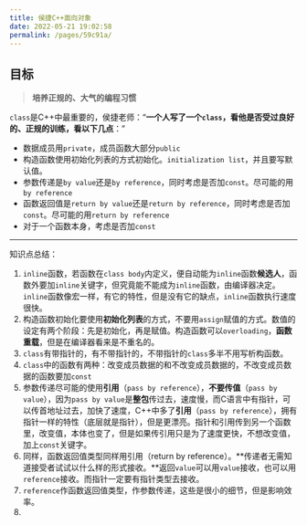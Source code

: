 ```yaml
---
title: 侯捷C++面向对象
date: 2022-05-21 19:02:58
permalink: /pages/59c91a/
---
```


## 目标



>  **培养正规的、大气的编程习惯**



`class`是C++中最重要的，侯捷老师：“**一个人写了一个`class`，看他是否受过良好的、正规的训练，看以下几点**：”





<!-- > - 数据成员用`private`，成员函数大部分`public`
> - 构造函数使用初始化列表的方式初始化。`initialization list`，并且要写默认值。
> - 参数传递是`by value`还是`by reference`，同时考虑是否加`const`。尽可能的用`by reference`
> - 函数返回值是`return by value`还是`return by reference`，同时考虑是否加`const`。尽可能的用`return by reference` -->

- 数据成员用`private`，成员函数大部分`public`
- 构造函数使用初始化列表的方式初始化。`initialization list`，并且要写默认值。
- 参数传递是`by value`还是`by reference`，同时考虑是否加`const`。尽可能的用`by reference`
- 函数返回值是`return by value`还是`return by reference`，同时考虑是否加`const`。尽可能的用`return by reference`
- 对于一个函数本身，考虑是否加`const`

----

知识点总结：

<!-- > [!TIP]
>
> 1. `inline`函数，若函数在`class body`内定义，便自动能为`inline`函数**候选人**，函数外要加`inline`关键字，但究竟能不能成为`inline`函数，由编译器决定。`inline`函数像宏一样，有它的特性，但是没有它的缺点，`inline`函数执行速度很快。
> 2. 构造函数初始化要使用**初始化列表**的方式，不要用`assign`赋值的方式。数值的设定有两个阶段：先是初始化，再是赋值。构造函数可以`overloading`，**函数重载**，但是在编译器看来是不重名的。
> 3. `class`有带指针的，有不带指针的，不带指针的`class`多半不用写析构函数。
> 4. `class`中的函数有两种：改变成员数据的和不改变成员数据的，不改变成员数据的函数要加`const`
> 5. 参数传递尽可能的使用**引用**（`pass by reference`），**不要传值**（`pass by value`），因为`pass by value`是**整包**传过去，速度慢，而C语言中有指针，可以传首地址过去，加快了速度，C++中多了**引用**（`pass by reference`），拥有指针一样的特性（底层就是指针），但是更漂亮。指针和引用传到另一个函数里，改变值，本体也变了，但是如果传引用只是为了速度更快，不想改变值，加上`const`关键字。
> 6. 同样，函数返回值类型同样用引用（return by reference）。**传递者无需知道接受者试试以什么样的形式接收。**返回`value`可以用`value`接收，也可以用`reference`接收。而指针一定要有指针类型去接收。
> 7. `reference`作函数返回值类型，作参数传递，这些是很小的细节，但是影响效率。
>
> 
 -->




1. `inline`函数，若函数在`class body`内定义，便自动能为`inline`函数**候选人**，函数外要加`inline`关键字，但究竟能不能成为`inline`函数，由编译器决定。`inline`函数像宏一样，有它的特性，但是没有它的缺点，`inline`函数执行速度很快。
2. 构造函数初始化要使用**初始化列表**的方式，不要用`assign`赋值的方式。数值的设定有两个阶段：先是初始化，再是赋值。构造函数可以`overloading`，**函数重载**，但是在编译器看来是不重名的。
3. `class`有带指针的，有不带指针的，不带指针的`class`多半不用写析构函数。
4. `class`中的函数有两种：改变成员数据的和不改变成员数据的，不改变成员数据的函数要加`const`
5. 参数传递尽可能的使用**引用**（`pass by reference`），**不要传值**（`pass by value`），因为`pass by value`是**整包**传过去，速度慢，而C语言中有指针，可以传首地址过去，加快了速度，C++中多了**引用**（`pass by reference`），拥有指针一样的特性（底层就是指针），但是更漂亮。指针和引用传到另一个函数里，改变值，本体也变了，但是如果传引用只是为了速度更快，不想改变值，加上`const`关键字。
6. 同样，函数返回值类型同样用引用（return by reference）。**传递者无需知道接受者试试以什么样的形式接收。**返回`value`可以用`value`接收，也可以用`reference`接收。而指针一定要有指针类型去接收。
7. `reference`作函数返回值类型，作参数传递，这些是很小的细节，但是影响效率。
8. 

